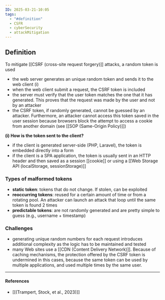 ```yaml
---
ID: 2025-03-21-10:05
tags:
  - "#definition"
  - CSFR
  - cyberSecurity
  - attackMitigation
---
```

## Definition

To mitigate [[CSRF (cross-site request forgery)]] attacks, a random token is used
- the web server generates an unique random token and sends it to the web client (i)
- when the web client submit a request, the CSRF token is included
- the server must verify that the user token matches the one that it has generated. This proves that the request was made by the user and not by an attacker
- the CSRF token, if randomly generated, cannot be guessed by an attacker. Furthermore, an attacker cannot access this token saved in the user session because browsers block the attempt to access a cookie from another domain (see [[SOP (Same-Origin Policy)]])

**(i) How is the token sent to the client?**
- if the client is generated server-side (PHP, Laravel), the token is embedded directly into a form
- if the client is a SPA application, the token is usually sent in an HTTP header and then saved as a session [[cookie]] or using a [[Web Storage API (localStorage, sessionStorage)]]

### Types of malformed tokens

- **static token**: tokens that do not change. If stolen, can be exploited
- **reoccurring tokens**: reused for a certain amount of time or from a rotating pool. An attacker can launch an attack that loop until the same token is found 2 times
- **predictable tokens**: are not randomly generated and are pretty simple to guess (e.g., username + timestamp)

### Challenges

- generating unique random numbers for each request introduces additional complexity as the logic has to be maintained and tested
- many Web sites use a [[CDN (Content Delivery Network)]]. Because of caching mechanisms, the protection offered by the CSRF token is undermined in this cases, because the same token can be used by multiple applications, and used multiple times by the same user.

---
#### References
- [[(Trampert, Stock, et al., 2023)]]